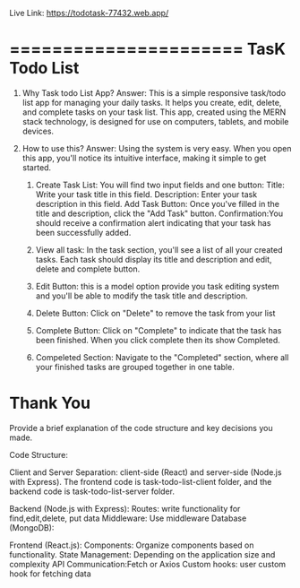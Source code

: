 Live Link: https://todotask-77432.web.app/

======================
TasK Todo List
======================
1. Why Task todo List App?
Answer: This is a simple responsive task/todo list app for managing your daily tasks. It helps you create, edit, delete, and complete tasks on your task list. This app, created using the MERN stack technology, is designed for use on computers, tablets, and mobile devices.

2. How to use this?
Answer: Using the system is very easy. When you open this app, you'll notice its intuitive interface, making it simple to get started.
    1. Create Task List: You will find two input fields and one button:
        Title: Write your task title in this field.
        Description: Enter your task description in this field.
        Add Task Button: Once you've filled in the title and description, click the "Add Task" button.
        Confirmation:You should receive a confirmation alert indicating that your task has been successfully added.
    2. View all task:
        In the task section, you'll see a list of all your created tasks. Each task should display its title and description and edit, delete and complete button.
    3. Edit Button: this is a model option provide you task editing system and you'll be able to modify the task title and description.
    4. Delete Button: Click on "Delete" to remove the task from your list
    5. Complete Button: Click on "Complete" to indicate that the task has been finished. When you click complete then its show Completed.

    6. Compeleted Section: Navigate to the "Completed" section, where all your finished tasks are grouped together in one table.

  Thank You
=================

Provide a brief explanation of the code structure and key decisions you made.


Code Structure:

Client and Server Separation: client-side (React) and server-side (Node.js with Express).
The frontend code is task-todo-list-client folder, and the backend code is task-todo-list-server folder.

Backend (Node.js with Express):
Routes: write functionality for find,edit,delete, put data 
Middleware: Use middleware
Database (MongoDB):


Frontend (React.js):
Components: Organize components based on functionality. 
State Management: Depending on the application size and complexity
API Communication:Fetch or Axios
Custom hooks: user custom hook for fetching data

  